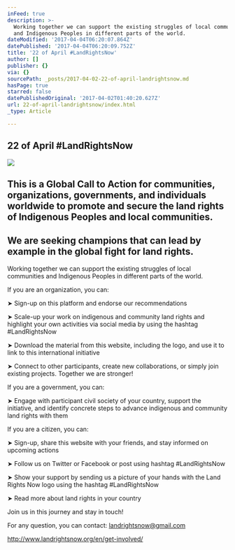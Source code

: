 ```yaml
---
inFeed: true
description: >-
  Working together we can support the existing struggles of local communities
  and Indigenous Peoples in different parts of the world.
dateModified: '2017-04-04T06:20:07.864Z'
datePublished: '2017-04-04T06:20:09.752Z'
title: '22 of April #LandRightsNow'
author: []
publisher: {}
via: {}
sourcePath: _posts/2017-04-02-22-of-april-landrightsnow.md
hasPage: true
starred: false
datePublishedOriginal: '2017-04-02T01:40:20.627Z'
url: 22-of-april-landrightsnow/index.html
_type: Article

---
```

## 22 of April \#LandRightsNow
![](https://the-grid-user-content.s3-us-west-2.amazonaws.com/f103261e-4872-4dd2-9264-085d9ff0ccc6.jpg)

## This is a Global Call to Action for communities, organizations, governments, and individuals worldwide to promote and secure the land rights of Indigenous Peoples and local communities.

## We are seeking champions that can lead by example in the global fight for land rights.

Working together we can support the existing struggles of local communities and Indigenous Peoples in different parts of the world.

If you are an organization, you can:

➤ Sign-up on this platform and endorse our recommendations

➤ Scale-up your work on indigenous and community land rights and highlight your own activities via social media by using the hashtag \#LandRightsNow

➤ Download the material from this website, including the logo, and use it to link to this international initiative

➤ Connect to other participants, create new collaborations, or simply join existing projects. Together we are stronger!

If you are a government, you can:

➤ Engage with participant civil society of your country, support the initiative, and identify concrete steps to advance indigenous and community land rights with them

If you are a citizen, you can:

➤ Sign-up, share this website with your friends, and stay informed on upcoming actions

➤ Follow us on Twitter or Facebook or post using hashtag \#LandRightsNow

➤ Show your support by sending us a picture of your hands with the Land Rights Now logo using the hashtag \#LandRightsNow

➤ Read more about land rights in your country

Join us in this journey and stay in touch!

For any question, you can contact: [landrightsnow@gmail.com][0]

http://www.landrightsnow.org/en/get-involved/

[0]: mailto:landrightsnow@gmail.com